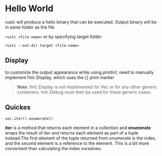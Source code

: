 # Hello World


rustc will produce a hello binary that can be executed. Output binary will be in same folder as the file 

`
rustc <file-name>
`
or by specifying target folder 

`
rustc --out-dir target <file-name>
`

## Display

to customize the output appearance while using _printin!_, need to manually  implement fmt::Display, which uses the {} print marker

 
> **Note**: fmt::Display is not implemented for Vec<T> or for any other generic containers. fmt::Debug must then be used for these generic cases.

## Quickes

`
vec.iter().enumerate()
`

**iter** is a method that returns each element in a collection and **enumerate** wraps the result of _iter_ and returns each element as part of a tuple instead.The first element of the tuple returned from _enumerate_ is the index, and the second element is a reference to the element. This is a bit more convenient than calculating the index ourselves.
